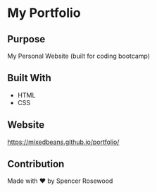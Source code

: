 # My Portfolio

## Purpose
My Personal Website 
(built for coding bootcamp)

## Built With
* HTML
* CSS

## Website
https://mixedbeans.github.io/portfolio/

## Contribution
Made with ❤️ by Spencer Rosewood
